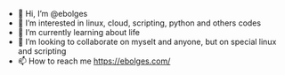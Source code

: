 - 👋 Hi, I’m @ebolges
- 👀 I’m interested in linux, cloud, scripting, python and others codes
- 🌱 I’m currently learning about life
- 💞️ I’m looking to collaborate on myselt and anyone, but on special linux and scripting 
- 📫 How to reach me https://ebolges.com/

<!---
ebolges/ebolges is a ✨ special ✨ repository because its `README.md` (this file) appears on your GitHub profile.
You can click the Preview link to take a look at your changes.
--->
